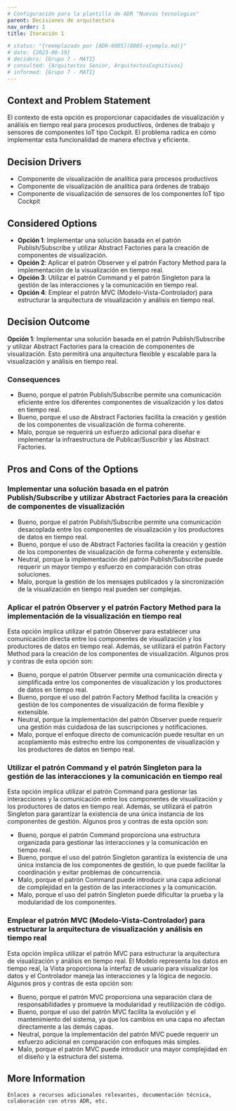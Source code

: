 ```yaml
---
# Configuración para la plantilla de ADR "Nuevas tecnologias"
parent: Decisiones de arquitectura
nav_order: 1
title: Iteración 1

# status: "{reemplazado por [ADR-0005](0005-ejemplo.md)}"
# date: {2023-06-19}
# deciders: {Grupo 7 - MATI}
# consulted: {Arquitectos Senior, ArquitectosCognitivos}
# informed: {Grupo 7 - MATI}
---
```


## Context and Problem Statement

El contexto de esta opción es proporcionar capacidades de visualización y análisis en tiempo real para procesos productivos, órdenes de trabajo y sensores de componentes IoT tipo Cockpit. El problema radica en cómo implementar esta funcionalidad de manera efectiva y eficiente.

## Decision Drivers

* Componente de visualización de analítica para procesos productivos
* Componente de visualización de analítica para órdenes de trabajo
* Componente de visualización de sensores de los componentes IoT tipo Cockpit

## Considered Options

*  **Opción 1**: Implementar una solución basada en el patrón Publish/Subscribe y utilizar Abstract Factories para la creación de componentes de visualización.
*  **Opción 2**: Aplicar el patrón Observer y el patrón Factory Method para la implementación de la visualización en tiempo real.
*  **Opción 3**: Utilizar el patrón Command y el patrón Singleton para la gestión de las interacciones y la comunicación en tiempo real.
*  **Opción 4**: Emplear el patrón MVC (Modelo-Vista-Controlador) para estructurar la arquitectura de visualización y análisis en tiempo real.

## Decision Outcome

 **Opción 1**: Implementar una solución basada en el patrón Publish/Subscribe y utilizar Abstract Factories para la creación de componentes de visualización. Esto permitirá una arquitectura flexible y escalable para la visualización y análisis en tiempo real.

### Consequences

* Bueno, porque el patrón Publish/Subscribe permite una comunicación eficiente entre los diferentes componentes de visualización y los datos en tiempo real.
* Bueno, porque el uso de Abstract Factories facilita la creación y gestión de los componentes de visualización de forma coherente.
* Malo, porque se requerirá un esfuerzo adicional para diseñar e implementar la infraestructura de Publicar/Suscribir y las Abstract Factories.

## Pros and Cons of the Options

### Implementar una solución basada en el patrón Publish/Subscribe y utilizar Abstract Factories para la creación de componentes de visualización

* Bueno, porque el patrón Publish/Subscribe permite una comunicación desacoplada entre los componentes de visualización y los productores de datos en tiempo real.
* Bueno, porque el uso de Abstract Factories facilita la creación y gestión de los componentes de visualización de forma coherente y extensible.
* Neutral, porque la implementación del patrón Publish/Subscribe puede requerir un mayor tiempo y esfuerzo en comparación con otras soluciones.
* Malo, porque la gestión de los mensajes publicados y la sincronización de la visualización en tiempo real pueden ser complejas.

### Aplicar el patrón Observer y el patrón Factory Method para la implementación de la visualización en tiempo real

Esta opción implica utilizar el patrón Observer para establecer una comunicación directa entre los componentes de visualización y los productores de datos en tiempo real. Además, se utilizará el patrón Factory Method para la creación de los componentes de visualización. Algunos pros y contras de esta opción son:

* Bueno, porque el patrón Observer permite una comunicación directa y simplificada entre los componentes de visualización y los productores de datos en tiempo real.
* Bueno, porque el uso del patrón Factory Method facilita la creación y gestión de los componentes de visualización de forma flexible y extensible.
* Neutral, porque la implementación del patrón Observer puede requerir una gestión más cuidadosa de las suscripciones y notificaciones.
* Malo, porque el enfoque directo de comunicación puede resultar en un acoplamiento más estrecho entre los componentes de visualización y los productores de datos en tiempo real.


### Utilizar el patrón Command y el patrón Singleton para la gestión de las interacciones y la comunicación en tiempo real

Esta opción implica utilizar el patrón Command para gestionar las interacciones y la comunicación entre los componentes de visualización y los productores de datos en tiempo real. Además, se utilizará el patrón Singleton para garantizar la existencia de una única instancia de los componentes de gestión. Algunos pros y contras de esta opción son:

* Bueno, porque el patrón Command proporciona una estructura organizada para gestionar las interacciones y la comunicación en tiempo real.
* Bueno, porque el uso del patrón Singleton garantiza la existencia de una única instancia de los componentes de gestión, lo que puede facilitar la coordinación y evitar problemas de concurrencia.
* Malo, porque el patrón Command puede introducir una capa adicional de complejidad en la gestión de las interacciones y la comunicación.
* Malo, porque el uso del patrón Singleton puede dificultar la prueba y la modularidad de los componentes.


### Emplear el patrón MVC (Modelo-Vista-Controlador) para estructurar la arquitectura de visualización y análisis en tiempo real

Esta opción implica utilizar el patrón MVC para estructurar la arquitectura de visualización y análisis en tiempo real. El Modelo representa los datos en tiempo real, la Vista proporciona la interfaz de usuario para visualizar los datos y el Controlador maneja las interacciones y la lógica de negocio. Algunos pros y contras de esta opción son:

* Bueno, porque el patrón MVC proporciona una separación clara de responsabilidades y promueve la modularidad y reutilización de código.
* Bueno, porque el uso del patrón MVC facilita la evolución y el mantenimiento del sistema, ya que los cambios en una capa no afectan directamente a las demás capas.
* Neutral, porque la implementación del patrón MVC puede requerir un esfuerzo adicional en comparación con enfoques más simples.
* Malo, porque el patrón MVC puede introducir una mayor complejidad en el diseño y la estructura del sistema.

## More Information

    Enlaces a recursos adicionales relevantes, documentación técnica, colaboración con otros ADR, etc.
